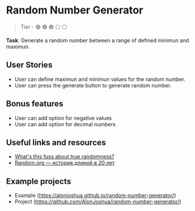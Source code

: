 # Random Number Generator

> Tier - :green_circle: :green_circle: :green_circle: :white_circle: :white_circle:

**Task**: Generate a random number between a range of defined minimun and maximun. 

## User Stories

 - User can define maximun and minimun values for the random number.
 - User can press the generate button to generate random number.

## Bonus features
 - User can add option for negative values
 - User can add option for decimal numbers

## Useful links and resources

- [What's this fuss about true randomness?](https://www.random.org/)
- [Random.org — история длиной в 20 лет](https://m.habr.com/ru/company/ruvds/blog/421031/)

## Example projects

- Example (https://alonjoshua.github.io/random-number-generator/)
- Project (https://github.com/AlonJoshua/random-number-generator/)
